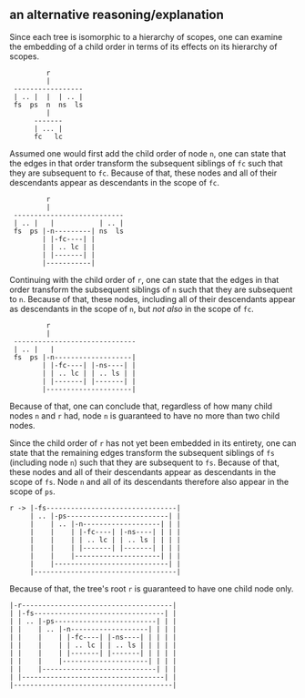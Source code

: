 
<!-- ======================================================================= -->
## an alternative reasoning/explanation

Since each tree is isomorphic to a hierarchy of scopes, one can examine the
embedding of a child order in terms of its effects on its hierarchy of scopes.

```
         r
         |
 -----------------
 | .. |  |  | .. |
 fs  ps  n  ns  ls
         |
      -------
      | ... |
      fc   lc
```

Assumed one would first add the child order of node `n`, one can state that
the edges in that order transform the subsequent siblings of `fc` such that
they are subsequent to `fc`. Because of that, these nodes and all of their
descendants appear as descendants in the scope of `fc`.

```
         r
         |
 ---------------------------
 | .. |   |           | .. |
 fs  ps |-n---------| ns  ls
        | |-fc----| |
        | | .. lc | |
        | |-------| |
        |-----------|
```

Continuing with the child order of `r`, one can state that the edges in that
order transform the subsequent siblings of `n` such that they are subsequent to
`n`. Because of that, these nodes, including all of their descendants appear as
descendants in the scope of `n`, but *not also* in the scope of `fc`.

```
         r
         |
 ------------------------------
 | .. |   |
 fs  ps |-n-------------------|
        | |-fc----| |-ns----| |
        | | .. lc | | .. ls | |
        | |-------| |-------| |
        |---------------------|
```

Because of that, one can conclude that, regardless of how many child nodes `n`
and `r` had, node `n` is guaranteed to have no more than two child nodes.

Since the child order of `r` has not yet been embedded in its entirety, one
can state that the remaining edges transform the subsequent siblings of `fs`
(including node `n`) such that they are subsequent to `fs`. Because of that,
these nodes and all of their descendants appear as descendants in the scope
of `fs`. Node `n` and all of its descendants therefore also appear in the
scope of `ps`.

```
r -> |-fs--------------------------------|
     | .. |-ps-------------------------| |
     |    | .. |-n-------------------| | |
     |    |    | |-fc----| |-ns----| | | |
     |    |    | | .. lc | | .. ls | | | |
     |    |    | |-------| |-------| | | |
     |    |    |---------------------| | |
     |    |----------------------------| |
     |-----------------------------------|
```

Because of that, the tree's root `r` is guaranteed to have one child node only.

```
|-r-------------------------------------|
| |-fs--------------------------------| |
| | .. |-ps-------------------------| | |
| |    | .. |-n-------------------| | | |
| |    |    | |-fc----| |-ns----| | | | |
| |    |    | | .. lc | | .. ls | | | | |
| |    |    | |-------| |-------| | | | |
| |    |    |---------------------| | | |
| |    |----------------------------| | |
| |-----------------------------------| |
|---------------------------------------|
```
